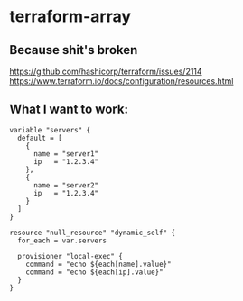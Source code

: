 # terraform-array

## Because shit's broken

https://github.com/hashicorp/terraform/issues/2114
https://www.terraform.io/docs/configuration/resources.html

## What I want to work:
```
variable "servers" {
  default = [
    {
      name = "server1"
      ip   = "1.2.3.4"
    },
    {
      name = "server2"
      ip   = "1.2.3.4"
    }
  ]
}

resource "null_resource" "dynamic_self" {
  for_each = var.servers

  provisioner "local-exec" {
    command = "echo ${each[name].value}"
    command = "echo ${each[ip].value}"
  }
}
```
